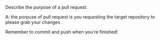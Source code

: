 Describe the purpose of a pull request.

A: the porpuse of pull request is you requesting the target repository to please grab your changes .


Remember to commit and push when you're finished!